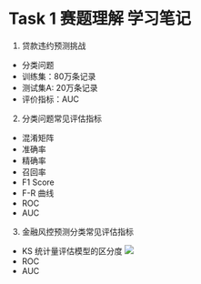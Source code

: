 # Task 1 赛题理解 学习笔记
1. 贷款违约预测挑战
  - 分类问题
  - 训练集：80万条记录
  - 测试集A: 20万条记录
  - 评价指标：AUC


 2. 分类问题常见评估指标
  - 混淆矩阵
  - 准确率
  - 精确率
  - 召回率
  - F1 Score
  - F-R 曲线
  - ROC
  - AUC


 3. 金融风控预测分类常见评估指标
  - KS 统计量评估模型的区分度 <img src="https://render.githubusercontent.com/render/math?math=KS = \max(TPR-FPR)">
  - ROC
  - AUC
